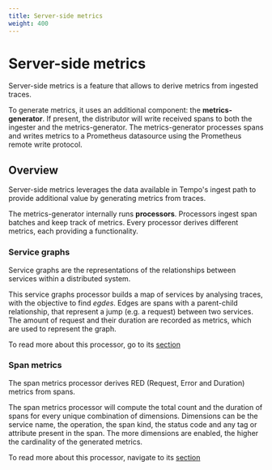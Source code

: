 ```yaml
---
title: Server-side metrics
weight: 400
---
```


# Server-side metrics

Server-side metrics is a feature that allows to derive metrics from ingested traces.

To generate metrics, it uses an additional component: the **metrics-generator**.
If present, the distributor will write received spans to both the ingester and the metrics-generator.
The metrics-generator processes spans and writes metrics to a Prometheus datasource using the Prometheus remote write protocol.

## Overview

Server-side metrics leverages the data available in Tempo's ingest path to provide additional value by generating metrics from traces.

The metrics-generator internally runs **processors**.
Processors ingest span batches and keep track of metrics.
Every processor derives different metrics, each providing a functionality.

### Service graphs

Service graphs are the representations of the relationships between services within a distributed system.

This service graphs processor builds a map of services by analysing traces, with the objective to find _egdes_.
Edges are spans with a parent-child relationship, that represent a jump (e.g. a request) between two services.
The amount of request and their duration are recorded as metrics, which are used to represent the graph.

To read more about this processor, go to its [section](service_graphs.md)

### Span metrics

The span metrics processor derives RED (Request, Error and Duration) metrics from spans.

The span metrics processor will compute the total count and the duration of spans for every unique combination of dimensions.
Dimensions can be the service name, the operation, the span kind, the status code and any tag or attribute present in the span.
The more dimensions are enabled, the higher the cardinality of the generated metrics.

To read more about this processor, navigate to its [section](span_metrics.md)





